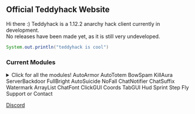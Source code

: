 ## Official Teddyhack Website

Hi there :) Teddyhack is a 1.12.2 anarchy hack client currently in development. <br>
No releases have been made yet, as it is still very undeveloped.


```java
System.out.println("teddyhack is cool")
```

### Current Modules
<details>
  <summary>Click for all the modules!
AutoArmor
AutoTotem
BowSpam
KillAura
ServerBackdoor
FullBright
AutoSuicide
NoFall
ChatNotifier
ChatSuffix
Watermark
ArrayList
ChatFont
ClickGUI
Coords
TabGUI
Hud
Sprint
Step
Fly
  </summary>
</details  

### Support or Contact

[Discord](https://discord.gg/X2BmAqW8ry)
